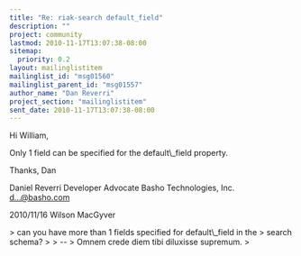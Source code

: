 ```yaml
---
title: "Re: riak-search default_field"
description: ""
project: community
lastmod: 2010-11-17T13:07:38-08:00
sitemap:
  priority: 0.2
layout: mailinglistitem
mailinglist_id: "msg01560"
mailinglist_parent_id: "msg01557"
author_name: "Dan Reverri"
project_section: "mailinglistitem"
sent_date: 2010-11-17T13:07:38-08:00
---
```



Hi William,

Only 1 field can be specified for the default\\_field property.

Thanks,
Dan

Daniel Reverri
Developer Advocate
Basho Technologies, Inc.
d...@basho.com


2010/11/16 Wilson MacGyver 

&gt; can you have more than 1 fields specified for default\\_field in the
&gt; search schema?
&gt;
&gt; --
&gt; Omnem crede diem tibi diluxisse supremum.
&gt;

